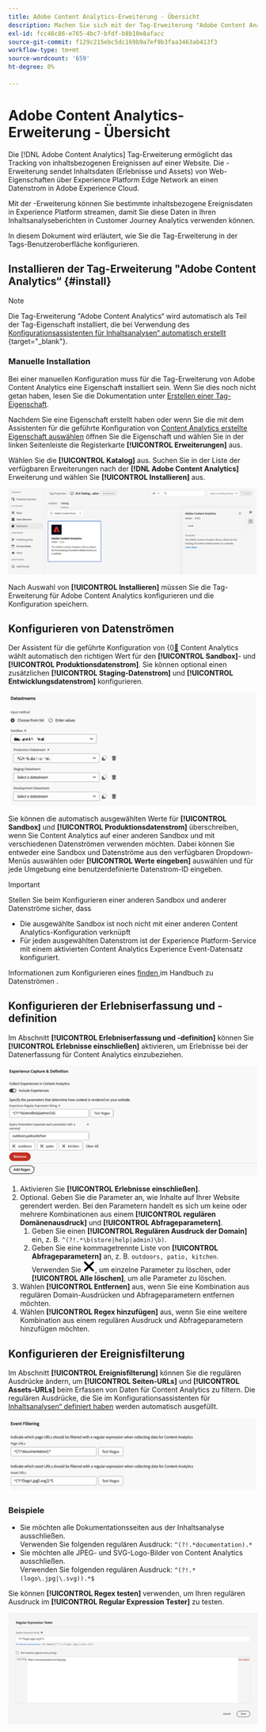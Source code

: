 ```yaml
---
title: Adobe Content Analytics-Erweiterung - Übersicht
description: Machen Sie sich mit der Tag-Erweiterung "Adobe Content Analytics" in Adobe Experience Platform vertraut.
exl-id: fcc46c86-e765-4bc7-bfdf-b8b10e8afacc
source-git-commit: f129c215ebc5dc169b9a7ef9b3faa3463ab413f3
workflow-type: tm+mt
source-wordcount: '659'
ht-degree: 0%

---
```


# Adobe Content Analytics-Erweiterung - Übersicht

Die [!DNL Adobe Content Analytics] Tag-Erweiterung ermöglicht das Tracking von inhaltsbezogenen Ereignissen auf einer Website. Die -Erweiterung sendet Inhaltsdaten (Erlebnisse und Assets) von Web-Eigenschaften über Experience Platform Edge Network an einen Datenstrom in Adobe Experience Cloud.

Mit der -Erweiterung können Sie bestimmte inhaltsbezogene Ereignisdaten in Experience Platform streamen, damit Sie diese Daten in Ihren Inhaltsanalyseberichten in Customer Journey Analytics verwenden können.

In diesem Dokument wird erläutert, wie Sie die Tag-Erweiterung in der Tags-Benutzeroberfläche konfigurieren.

## Installieren der Tag-Erweiterung &quot;Adobe Content Analytics“ {#install}

>[!NOTE]
>
>Die Tag-Erweiterung &quot;Adobe Content Analytics“ wird automatisch als Teil der Tag-Eigenschaft installiert, die bei Verwendung des [Konfigurationsassistenten für Inhaltsanalysen“ automatisch erstellt ](https://experienceleague.adobe.com/en/docs/analytics-platform/using/content-analytics/configuration/guided){target="_blank"}.


### Manuelle Installation

Bei einer manuellen Konfiguration muss für die Tag-Erweiterung von Adobe Content Analytics eine Eigenschaft installiert sein. Wenn Sie dies noch nicht getan haben, lesen Sie die Dokumentation unter [Erstellen einer Tag-Eigenschaft](https://experienceleague.adobe.com/en/docs/platform-learn/implement-in-websites/configure-tags/create-a-property).

Nachdem Sie eine Eigenschaft erstellt haben oder wenn Sie die mit dem Assistenten für die geführte Konfiguration von [Content Analytics erstellte Eigenschaft auswählen](https://experienceleague.adobe.com/en/docs/analytics-platform/using/content-analytics/configuration/guided) öffnen Sie die Eigenschaft und wählen Sie in der linken Seitenleiste die Registerkarte **[!UICONTROL Erweiterungen]** aus.

Wählen Sie die **[!UICONTROL Katalog]** aus. Suchen Sie in der Liste der verfügbaren Erweiterungen nach der **[!DNL Adobe Content Analytics]** Erweiterung und wählen Sie **[!UICONTROL Installieren]** aus.

![Bild, das die Benutzeroberfläche für Tags mit ausgewählter Web SDK-Erweiterung zeigt](assets/aca-tag-install.png)

Nach Auswahl von **[!UICONTROL Installieren]** müssen Sie die Tag-Erweiterung für Adobe Content Analytics konfigurieren und die Konfiguration speichern.


<!--
## Configure schema

The [Content Analytics guided configuration wizard](https://experienceleague.adobe.com/en/docs/analytics-platform/using/content-analytics/configuration/guided) automatically populates the proper value for the **[!UICONTROL Tenant Schema Name]**. 

![Image that shows the Schema configuration of the Adobe Content Analytics tag extension in the Tags UI](assets/aca-tag-schema.png)

>[!WARNING]
>
>Do not modify the value for **[!UICONTROL Tenant Schema Name]**.

-->

## Konfigurieren von Datenströmen

Der Assistent für die geführte Konfiguration von &lbrace;0[&#128279;](https://experienceleague.adobe.com/en/docs/analytics-platform/using/content-analytics/configuration/guided) Content Analytics wählt automatisch den richtigen Wert für den **[!UICONTROL Sandbox]**- und **[!UICONTROL Produktionsdatenstrom]**.  Sie können optional einen zusätzlichen **[!UICONTROL Staging-Datenstrom]** und **[!UICONTROL Entwicklungsdatenstrom]** konfigurieren.

![Bild, das die Konfiguration der Datenströme der Tag-Erweiterung &quot;Adobe Content Analytics&quot; in der Tags-Benutzeroberfläche anzeigt](assets/aca-tag-datastreams.png)

Sie können die automatisch ausgewählten Werte für **[!UICONTROL Sandbox]** und **[!UICONTROL Produktionsdatenstrom]** überschreiben, wenn Sie Content Analytics auf einer anderen Sandbox und mit verschiedenen Datenströmen verwenden möchten. Dabei können Sie entweder eine Sandbox und Datenströme aus den verfügbaren Dropdown-Menüs auswählen oder **[!UICONTROL Werte eingeben]** auswählen und für jede Umgebung eine benutzerdefinierte Datenstrom-ID eingeben.

>[!IMPORTANT]
>
>Stellen Sie beim Konfigurieren einer anderen Sandbox und anderer Datenströme sicher, dass
>
>* Die ausgewählte Sandbox ist noch nicht mit einer anderen Content Analytics-Konfiguration verknüpft
>* Für jeden ausgewählten Datenstrom ist der Experience Platform-Service mit einem aktivierten Content Analytics Experience Event-Datensatz konfiguriert.

Informationen zum Konfigurieren eines [ finden ](../../../../datastreams/overview.md) im Handbuch zu Datenströmen .

## Konfigurieren der Erlebniserfassung und -definition

Im Abschnitt **[!UICONTROL Erlebniserfassung und -definition]** können Sie **[!UICONTROL Erlebnisse einschließen]** aktivieren, um Erlebnisse bei der Datenerfassung für Content Analytics einzubeziehen.

![Bild mit dem Abschnitt „Erlebniserfassung und -definition“ in der Erweiterung](assets/aca-tag-experiencecapture.png)

1. Aktivieren Sie **[!UICONTROL Erlebnisse einschließen]**.
1. Optional. Geben Sie die Parameter an, wie Inhalte auf Ihrer Website gerendert werden. Bei den Parametern handelt es sich um keine oder mehrere Kombinationen aus einem **[!UICONTROL regulären Domänenausdruck]** und **[!UICONTROL Abfrageparametern]**.
   1. Geben Sie einen **[!UICONTROL Regulären Ausdruck der Domain]** ein, z. B. `^(?!.*\b(store|help|admin)\b)`.
   1. Geben Sie eine kommagetrennte Liste von **[!UICONTROL Abfrageparametern]** an, z. B. `outdoors, patio, kitchen`.
Verwenden Sie ![Schließen](./assets/CrossSize300.svg), um einzelne Parameter zu löschen, oder **[!UICONTROL Alle löschen]**, um alle Parameter zu löschen.
1. Wählen **[!UICONTROL Entfernen]** aus, wenn Sie eine Kombination aus regulären Domain-Ausdrücken und Abfrageparametern entfernen möchten.
1. Wählen **[!UICONTROL Regex hinzufügen]** aus, wenn Sie eine weitere Kombination aus einem regulären Ausdruck und Abfrageparametern hinzufügen möchten.

## Konfigurieren der Ereignisfilterung

Im Abschnitt **[!UICONTROL Ereignisfilterung]** können Sie die regulären Ausdrücke ändern, um **[!UICONTROL Seiten-URLs]** und **[!UICONTROL Assets-URLs]** beim Erfassen von Daten für Content Analytics zu filtern. Die regulären Ausdrücke, die Sie im Konfigurationsassistenten für [Inhaltsanalysen“ definiert haben](https://experienceleague.adobe.com/en/docs/analytics-platform/using/content-analytics/configuration/guided) werden automatisch ausgefüllt.

![Bild mit den Ereignisfiltereinstellungen der Adobe Content Analytics-Tag-Erweiterung in der Tags-Benutzeroberfläche](assets/aca-tag-eventfiltering.png)


### Beispiele

* Sie möchten alle Dokumentationsseiten aus der Inhaltsanalyse ausschließen.<br/>Verwenden Sie folgenden regulären Ausdruck: `^(?!.*documentation).*`
* Sie möchten alle JPEG- und SVG-Logo-Bilder von Content Analytics ausschließen.<br/>Verwenden Sie folgenden regulären Ausdruck: `^(?!.*(logo\.jpg|\.svg)).*$`

Sie können **[!UICONTROL Regex testen]** verwenden, um Ihren regulären Ausdruck im **[!UICONTROL Regular Expression Tester]** zu testen.

![Abbildung mit dem Tester für reguläre Ausdrücke der Adobe Content Analytics-Tag-Erweiterung in der Tags-Benutzeroberfläche](assets/aca-tag-regextester.png)

